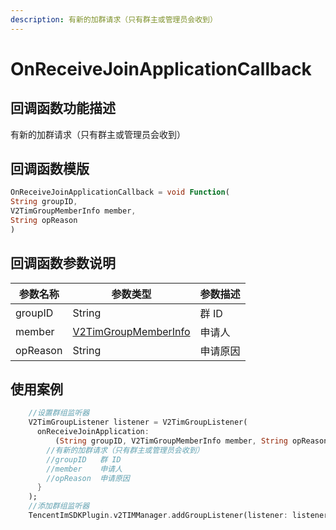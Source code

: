 ```yaml
---
description: 有新的加群请求（只有群主或管理员会收到）
---
```


# OnReceiveJoinApplicationCallback

## 回调函数功能描述

有新的加群请求（只有群主或管理员会收到）

## 回调函数模版

```dart
OnReceiveJoinApplicationCallback = void Function(
String groupID,
V2TimGroupMemberInfo member,
String opReason
)
```

## 回调函数参数说明

| 参数名称     | 参数类型                                     | 参数描述 |
| -------- | ---------------------------------------- | ---- |
| groupID  | String                                   | 群 ID |
| member   | [V2TimGroupMemberInfo](broken-reference) | 申请人  |
| opReason | String                                   | 申请原因 |

## 使用案例

```dart
    //设置群组监听器
    V2TimGroupListener listener = V2TimGroupListener(
      onReceiveJoinApplication:
          (String groupID, V2TimGroupMemberInfo member, String opReason) async {
        //有新的加群请求（只有群主或管理员会收到）
        //groupID	群 ID
        //member	申请人
        //opReason	申请原因
      }
    );
    //添加群组监听器
    TencentImSDKPlugin.v2TIMManager.addGroupListener(listener: listener);
```

